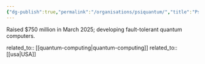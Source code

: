 ```yaml
---
{"dg-publish":true,"permalink":"/organisations/psiquantum/","title":"PsiQuantum"}
---
```



Raised $750 million in March 2025; developing fault-tolerant quantum computers.

related_to:: [[quantum-computing\|quantum-computing]]
related_to:: [[usa\|USA]]
